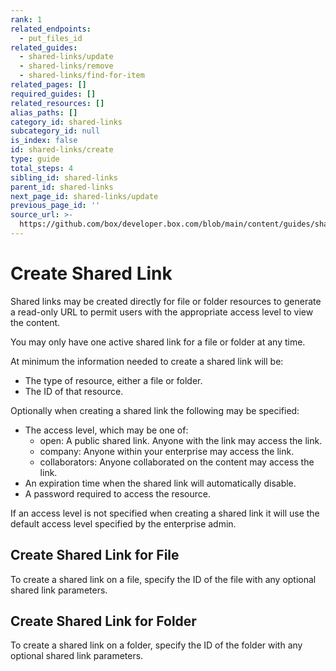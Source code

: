 ```yaml
---
rank: 1
related_endpoints:
  - put_files_id
related_guides:
  - shared-links/update
  - shared-links/remove
  - shared-links/find-for-item
related_pages: []
required_guides: []
related_resources: []
alias_paths: []
category_id: shared-links
subcategory_id: null
is_index: false
id: shared-links/create
type: guide
total_steps: 4
sibling_id: shared-links
parent_id: shared-links
next_page_id: shared-links/update
previous_page_id: ''
source_url: >-
  https://github.com/box/developer.box.com/blob/main/content/guides/shared-links/create.md
---
```

# Create Shared Link

Shared links may be created directly for file or folder resources to generate a
read-only URL to permit users with the appropriate access level to view the
content.

<Message type='notice'>

You may only have one active shared link for a file or folder at any time.

</Message>

At minimum the information needed to create a shared link will be:

* The type of resource, either a file or folder.
* The ID of that resource.

Optionally when creating a shared link the following may be specified:

* The access level, which may be one of:
  * open: A public shared link. Anyone with the link may access the link.
  * company: Anyone within your enterprise may access the link.
  * collaborators: Anyone collaborated on the content may access the link.
* An expiration time when the shared link will automatically disable.
* A password required to access the resource.

<Message type='notice'>

If an access level is not specified when creating a shared link it will use
the default access level specified by the enterprise admin.

</Message>

## Create Shared Link for File

To create a shared link on a file, specify the ID of the file with any optional
shared link parameters.

<Samples id='put_files_id shared_link_create' >

</Samples>

## Create Shared Link for Folder

To create a shared link on a folder, specify the ID of the folder with any
optional shared link parameters.

<Samples id='put_folders_id shared_link_create' >

</Samples>